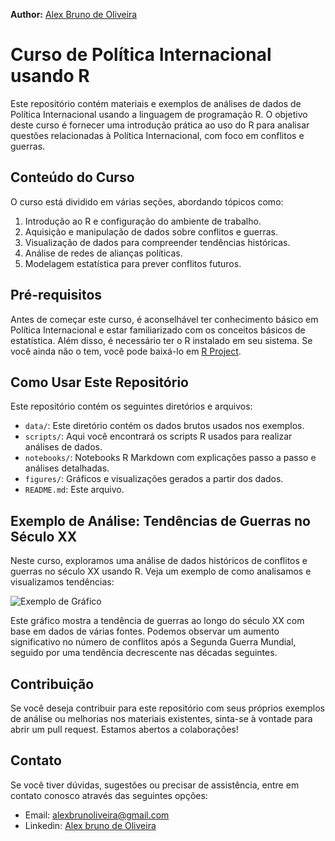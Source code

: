 **Author:** [Alex Bruno de Oliveira](http://alexbrunoliveira.com/) 


# Curso de Política Internacional usando R

Este repositório contém materiais e exemplos de análises de dados de Política Internacional usando a linguagem de programação R. O objetivo deste curso é fornecer uma introdução prática ao uso do R para analisar questões relacionadas à Política Internacional, com foco em conflitos e guerras.

## Conteúdo do Curso

O curso está dividido em várias seções, abordando tópicos como:

1. Introdução ao R e configuração do ambiente de trabalho.
2. Aquisição e manipulação de dados sobre conflitos e guerras.
3. Visualização de dados para compreender tendências históricas.
4. Análise de redes de alianças políticas.
5. Modelagem estatística para prever conflitos futuros.

## Pré-requisitos

Antes de começar este curso, é aconselhável ter conhecimento básico em Política Internacional e estar familiarizado com os conceitos básicos de estatística. Além disso, é necessário ter o R instalado em seu sistema. Se você ainda não o tem, você pode baixá-lo em [R Project](https://www.r-project.org/).

## Como Usar Este Repositório

Este repositório contém os seguintes diretórios e arquivos:

- `data/`: Este diretório contém os dados brutos usados nos exemplos.
- `scripts/`: Aqui você encontrará os scripts R usados para realizar análises de dados.
- `notebooks/`: Notebooks R Markdown com explicações passo a passo e análises detalhadas.
- `figures/`: Gráficos e visualizações gerados a partir dos dados.
- `README.md`: Este arquivo.

## Exemplo de Análise: Tendências de Guerras no Século XX

Neste curso, exploramos uma análise de dados históricos de conflitos e guerras no século XX usando R. Veja um exemplo de como analisamos e visualizamos tendências:

![Exemplo de Gráfico](figures/war_trend.png)

Este gráfico mostra a tendência de guerras ao longo do século XX com base em dados de várias fontes. Podemos observar um aumento significativo no número de conflitos após a Segunda Guerra Mundial, seguido por uma tendência decrescente nas décadas seguintes.

## Contribuição

Se você deseja contribuir para este repositório com seus próprios exemplos de análise ou melhorias nos materiais existentes, sinta-se à vontade para abrir um pull request. Estamos abertos a colaborações!

## Contato

Se você tiver dúvidas, sugestões ou precisar de assistência, entre em contato conosco através das seguintes opções:

- Email: [alexbrunoliveira@gmail.com](alexbrunoliveira@gmail.com)
- Linkedin: [Alex bruno de Oliveira](https://www.linkedin.com/in/alex-bruno-junior-dev/)






